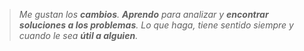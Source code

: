 > *Me gustan los **cambios**. **Aprendo** para analizar y **encontrar soluciones a los problemas**. Lo que haga, tiene sentido siempre y cuando le sea **útil a alguien**.*
